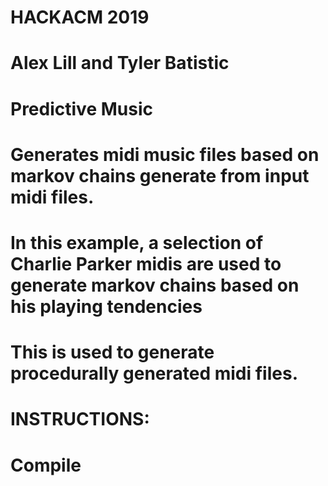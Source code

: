 # HACKACM 2019
# Alex Lill and Tyler Batistic
# Predictive Music
# Generates midi music files based on markov chains generate from input midi files.
# In this example, a selection of Charlie Parker midis are used to generate markov chains based on his playing tendencies
# This is used to generate procedurally generated midi files.

# INSTRUCTIONS:
# Compile 